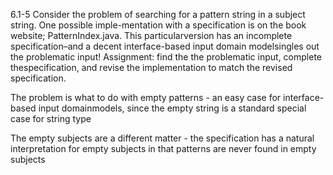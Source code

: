 6.1-5
Consider the problem of searching for a pattern string in a subject string. 
One possible imple-mentation with a specification is on the book website; PatternIndex.java.
This particularversion has an incomplete specification–and a decent interface-based input domain modelsingles
out the problematic input!
Assignment: find the the problematic input, complete thespecification, and revise the implementation to match the revised specification.

The problem is what to do with empty patterns - an easy case for interface-based input domainmodels,
since  the  empty  string  is  a  standard  special  case  for  string  type

The empty subjects are a different matter - the specification has a natural interpretation for empty 
subjects in that patterns are never found in empty subjects

